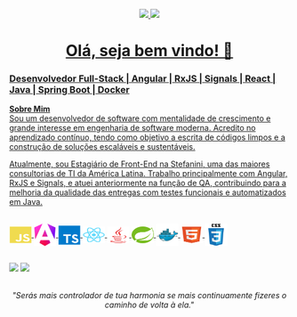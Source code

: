 <p align="center" >
<a href="https://github.com/kauansfr">
<img width="50%" src="https://github-readme-stats-sigma-five.vercel.app/api?username=kauansfr&show_icons=true&theme=highcontrast&include_all_commits=true&count_private=true&hide=stars"/>
<img width="40%" src="https://github-readme-stats-sigma-five.vercel.app/api/top-langs/?username=kauansfr&layout=compact&langs_count=7&theme=highcontrast"/>
</p>

<h1 align="center">Olá, seja bem vindo! 🙌</h1>

<p align="center">
<h3>Desenvolvedor Full-Stack | Angular | RxJS | Signals | React | Java | Spring Boot | Docker</h3>
</p>

<strong>Sobre Mim</strong>
<br>
Sou um desenvolvedor de software com mentalidade de crescimento e grande interesse em engenharia de software moderna. Acredito no aprendizado contínuo, tendo como objetivo a escrita de códigos limpos e a construção de soluções escaláveis e sustentáveis.

Atualmente, sou Estagiário de Front-End na Stefanini, uma das maiores consultorias de TI da América Latina. Trabalho principalmente com Angular, RxJS e Signals, e atuei anteriormente na função de QA, contribuindo para a melhoria da qualidade das entregas com testes funcionais e automatizados em Java.

<div style="display: inline_block"><br>
  <img align="center" height="30" width="40" src="https://raw.githubusercontent.com/devicons/devicon/master/icons/javascript/javascript-plain.svg">
  <img align="center" height="40" width="40" src="https://github.com/devicons/devicon/blob/ca28c779441053191ff11710fe24a9e6c23690d6/icons/angular/angular-original.svg">
  <img align="center" height="35" width="40" src="https://raw.githubusercontent.com/devicons/devicon/master/icons/typescript/typescript-original.svg">
  <img align="center" height="30" width="40" src="https://raw.githubusercontent.com/devicons/devicon/master/icons/react/react-original.svg">
  <img align="center" height="30" width="40" src="https://raw.githubusercontent.com/devicons/devicon/master/icons/java/java-plain.svg">
  <img align="center" height="30" width="40" src="https://raw.githubusercontent.com/devicons/devicon/master/icons/spring/spring-original.svg">
  <img align="center" height="40" width="40" src="https://github.com/devicons/devicon/blob/ca28c779441053191ff11710fe24a9e6c23690d6/icons/docker/docker-original.svg">
  <img align="center" height="30" width="40" src="https://raw.githubusercontent.com/devicons/devicon/master/icons/html5/html5-original.svg">
  <img align="center" height="40" width="40" src="https://raw.githubusercontent.com/devicons/devicon/master/icons/css3/css3-original-wordmark.svg">
</div>

  ##
 
<div> 
  <a href="https://www.linkedin.com/in/kauan-silva-frança" target="_blank"><img src="https://img.shields.io/badge/-LinkedIn-%230077B5?style=for-the-badge&logo=linkedin&logoColor=white" target="_blank"></a> 
  <a href="https://mail.google.com/mail/?view=cm&fs=1&to=20kauanfranca03@gmail.com" target="_blank"><img src="https://img.shields.io/badge/-Gmail-%23333?style=for-the-badge&logo=gmail&logoColor=white"></a>
</div>
<br>
<p align="center">
<em>"Serás mais controlador de tua harmonia se mais continuamente fizeres o caminho de volta à ela."</em>
</p>
